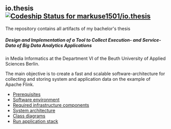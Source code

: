 ## io.thesis [ ![Codeship Status for markuse1501/io.thesis](https://codeship.com/projects/a8c82f10-4137-0134-8757-025e659f623d/status?branch=master)](https://codeship.com/projects/167889)

The repository contains all artifacts of my bachelor's thesis

##### Design and Implementation of a Tool to Collect Execution- and Service-Data of Big Data Analytics Applications

in Media Informatics at the Department VI of the Beuth University of Applied Sciences Berlin.

The main objective is to create a fast and scalable software-architecture for collecting and storing system and application data on the example of Apache Flink.

* [Prerequisites](md/prerequisites.md)
* [Software environment](md/sw-environment.md)
* [Required infrastructure components](md/external-docker-infrastructure.md)
* [System architecture](md/system-architecture.md)
* [Class diagrams](md/class-diagrams.md)
* [Run application stack](md/run-application.md)
